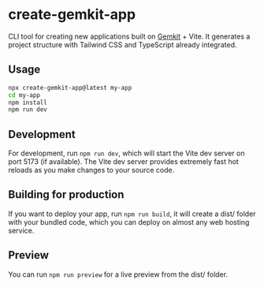 # create-gemkit-app

CLI tool for creating new applications built on [Gemkit](https://github.com/Sebastian-GOAT/create-gemkit-app) + Vite.
It generates a project structure with Tailwind CSS and TypeScript already integrated.

## Usage

```bash
npx create-gemkit-app@latest my-app
cd my-app
npm install
npm run dev
```

## Development

For development, run `npm run dev`, which will start the Vite dev server on port 5173 (if available).
The Vite dev server provides extremely fast hot reloads as you make changes to your source code.

## Building for production

If you want to deploy your app, run `npm run build`, it will create a dist/ folder with your bundled
code, which you can deploy on almost any web hosting service.

## Preview

You can run `npm run preview` for a live preview from the dist/ folder.